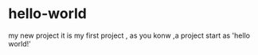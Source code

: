 # hello-world
my new project
 it is my first project , as you konw ,a project start as 'hello world!'
